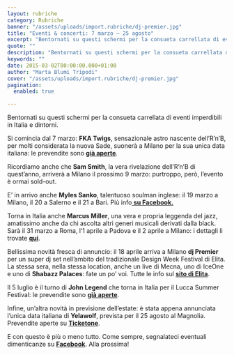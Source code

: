 ```yaml
---
layout: rubriche
category: Rubriche
banner: "/assets/uploads/import.rubriche/dj-premier.jpg"
title: "Eventi & concerti: 7 marzo – 25 agosto"
excerpt: "Bentornati su questi schermi per la consueta carrellata di eventi imperdibili in Italia e dintorni. Si comincia dal 7 marzo: FKA Twigs, sensazionale astro nascente dell’R’n’B, per molti considerata la nuova Sade, suonerà a Milano per la sua unica data italiana: le prevendite sono già aperte. Ricordiamo anche che Sam Smith, la vera rivelazione dell’R’n’B di quest’anno, arriverà a [&hellip"
quote: ""
description: "Bentornati su questi schermi per la consueta carrellata di eventi imperdibili in Italia e dintorni. Si comincia dal 7 marzo: FKA Twigs, sensazionale astro nascente dell’R’n’B, per molti considerata la nuova Sade, suonerà a Milano per la sua unica data italiana: le prevendite sono già aperte. Ricordiamo anche che Sam Smith, la vera rivelazione dell’R’n’B di quest’anno, arriverà a [&hellip"
keywords: ""
date: 2015-03-02T00:00:00.000+01:00
author: "Marta Blumi Tripodi"
cover: "/assets/uploads/import.rubriche/dj-premier.jpg"
pagination:
  enabled: true

---
```


[](https://hotmc.com/wp-content/uploads/2015/02/dj-premier.jpg)

Bentornati su questi schermi per la consueta carrellata di eventi imperdibili in Italia e dintorni.

Si comincia dal 7 marzo: **FKA Twigs**, sensazionale astro nascente dell’R’n’B, per molti considerata la nuova Sade, suonerà a Milano per la sua unica data italiana: le prevendite sono [**già aperte**](http://www.mailticket.it/evento/4420 "http://www.mailticket.it/evento/4420").

Ricordiamo anche che **Sam Smith**, la vera rivelazione dell’R’n’B di quest’anno, arriverà a Milano il prossimo 9 marzo: purtroppo, però, l’evento è ormai sold-out.

E’ in arrivo anche **Myles Sanko**, talentuoso soulman inglese: il 19 marzo a Milano, il 20 a Salerno e il 21 a Bari. Più info[ **su Facebook.**](https://www.facebook.com/mylessankofanpage "https://www.facebook.com/mylessankofanpage")

Torna in Italia anche **Marcus Miller**, una vera e propria leggenda del jazz, amatissimo anche da chi ascolta altri generi musicali derivati dalla black. Sarà il 31 marzo a Roma, l’1 aprile a Padova e il 2 aprile a Milano: i dettagli li trovate [**qui**](http://dalessandroegalli.com/events/333/marcus-miller "http://dalessandroegalli.com/events/333/marcus-miller").

Bellissima novità fresca di annuncio: il 18 aprile arriva a Milano **dj Premier** per un super dj set nell’ambito del tradizionale Design Week Festival di Elita. La stessa sera, nella stessa location, anche un live di Mecna, uno di IceOne e uno di **Shabazz Palaces**: fate un po’ voi. Tutte le info sul [**sito di Elita**](http://www.designweekfestival.com/ "http://www.designweekfestival.com/").

Il 5 luglio è il turno di **John Legend** che torna in Italia per il Lucca Summer Festival: le prevendite sono [**già aperte**](http://www.summer-festival.com/events/347/john-legend "http://www.summer-festival.com/events/347/john-legend").

Infine, un’altra novità in previsione dell’estate: è stata appena annunciata l’unica data italiana di **Yelawolf**, prevista per il 25 agosto al Magnolia. Prevendite aperte su [**Ticketone**](https://www.facebook.com/events/442180529268876/?pnref=story "https://www.facebook.com/events/442180529268876/?pnref=story").

E con questo è più o meno tutto. Come sempre, segnalateci eventuali dimenticanze su [**Facebook**](https://www.facebook.com/hotmcmag "http://www.facebook.com/hotmcmag"). Alla prossima!